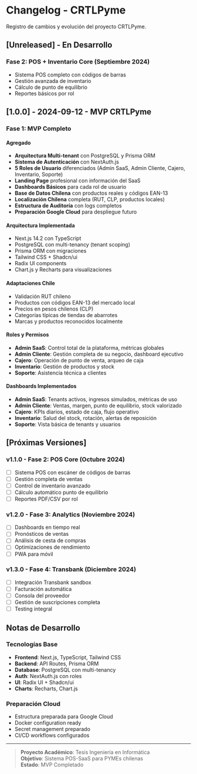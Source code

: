 
# Changelog - CRTLPyme

Registro de cambios y evolución del proyecto CRTLPyme.

## [Unreleased] - En Desarrollo

### Fase 2: POS + Inventario Core (Septiembre 2024)
- Sistema POS completo con códigos de barras
- Gestión avanzada de inventario
- Cálculo de punto de equilibrio
- Reportes básicos por rol

## [1.0.0] - 2024-09-12 - MVP CRTLPyme

### Fase 1: MVP Completo

#### Agregado
- **Arquitectura Multi-tenant** con PostgreSQL y Prisma ORM
- **Sistema de Autenticación** con NextAuth.js
- **5 Roles de Usuario** diferenciados (Admin SaaS, Admin Cliente, Cajero, Inventario, Soporte)
- **Landing Page** profesional con información del SaaS
- **Dashboards Básicos** para cada rol de usuario
- **Base de Datos Chilena** con productos reales y códigos EAN-13
- **Localización Chilena** completa (RUT, CLP, productos locales)
- **Estructura de Auditoría** con logs completos
- **Preparación Google Cloud** para despliegue futuro

#### Arquitectura Implementada
- Next.js 14.2 con TypeScript
- PostgreSQL con multi-tenancy (tenant scoping)
- Prisma ORM con migraciones
- Tailwind CSS + Shadcn/ui
- Radix UI components
- Chart.js y Recharts para visualizaciones

#### Adaptaciones Chile
- Validación RUT chileno
- Productos con códigos EAN-13 del mercado local
- Precios en pesos chilenos (CLP)
- Categorías típicas de tiendas de abarrotes
- Marcas y productos reconocidos localmente

#### Roles y Permisos
- **Admin SaaS**: Control total de la plataforma, métricas globales
- **Admin Cliente**: Gestión completa de su negocio, dashboard ejecutivo
- **Cajero**: Operación de punto de venta, arqueo de caja
- **Inventario**: Gestión de productos y stock
- **Soporte**: Asistencia técnica a clientes

#### Dashboards Implementados
- **Admin SaaS**: Tenants activos, ingresos simulados, métricas de uso
- **Admin Cliente**: Ventas, margen, punto de equilibrio, stock valorizado
- **Cajero**: KPIs diarios, estado de caja, flujo operativo
- **Inventario**: Salud del stock, rotación, alertas de reposición
- **Soporte**: Vista básica de tenants y usuarios

## [Próximas Versiones]

### v1.1.0 - Fase 2: POS Core (Octubre 2024)
- [ ] Sistema POS con escáner de códigos de barras
- [ ] Gestión completa de ventas
- [ ] Control de inventario avanzado
- [ ] Cálculo automático punto de equilibrio
- [ ] Reportes PDF/CSV por rol

### v1.2.0 - Fase 3: Analytics (Noviembre 2024)
- [ ] Dashboards en tiempo real
- [ ] Pronósticos de ventas
- [ ] Análisis de cesta de compras
- [ ] Optimizaciones de rendimiento
- [ ] PWA para móvil

### v1.3.0 - Fase 4: Transbank (Diciembre 2024)
- [ ] Integración Transbank sandbox
- [ ] Facturación automática
- [ ] Consola del proveedor
- [ ] Gestión de suscripciones completa
- [ ] Testing integral

## Notas de Desarrollo

### Tecnologías Base
- **Frontend**: Next.js, TypeScript, Tailwind CSS
- **Backend**: API Routes, Prisma ORM
- **Database**: PostgreSQL con multi-tenancy
- **Auth**: NextAuth.js con roles
- **UI**: Radix UI + Shadcn/ui
- **Charts**: Recharts, Chart.js

### Preparación Cloud
- Estructura preparada para Google Cloud
- Docker configuration ready
- Secret management preparado
- CI/CD workflows configurados

---

> **Proyecto Académico**: Tesis Ingeniería en Informática  
> **Objetivo**: Sistema POS-SaaS para PYMEs chilenas  
> **Estado**: MVP Completado 
